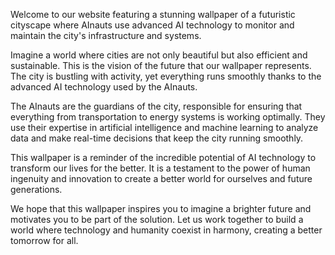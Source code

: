 <!--
Write me content for website with wallpaper "A futuristic cityscape where AInauts use advanced AI technology to monitor and maintain the city's infrastructure and systems."
-->

<!--font:"Open Sans"-->

Welcome to our website featuring a stunning wallpaper of a futuristic cityscape where AInauts use advanced AI technology to monitor and maintain the city's infrastructure and systems. 

Imagine a world where cities are not only beautiful but also efficient and sustainable. This is the vision of the future that our wallpaper represents. The city is bustling with activity, yet everything runs smoothly thanks to the advanced AI technology used by the AInauts.

The AInauts are the guardians of the city, responsible for ensuring that everything from transportation to energy systems is working optimally. They use their expertise in artificial intelligence and machine learning to analyze data and make real-time decisions that keep the city running smoothly.

This wallpaper is a reminder of the incredible potential of AI technology to transform our lives for the better. It is a testament to the power of human ingenuity and innovation to create a better world for ourselves and future generations.

We hope that this wallpaper inspires you to imagine a brighter future and motivates you to be part of the solution. Let us work together to build a world where technology and humanity coexist in harmony, creating a better tomorrow for all.
